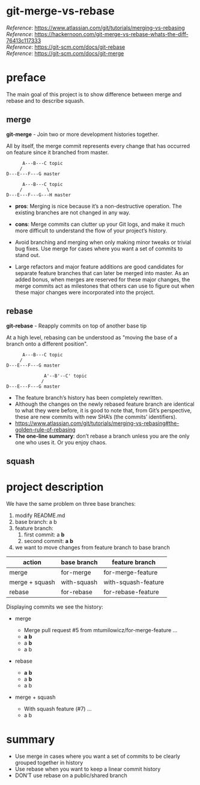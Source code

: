 # git-merge-vs-rebase
_Reference_: https://www.atlassian.com/git/tutorials/merging-vs-rebasing  
_Reference_: https://hackernoon.com/git-merge-vs-rebase-whats-the-diff-76413c117333  
_Reference_: https://git-scm.com/docs/git-rebase  
_Reference_: https://git-scm.com/docs/git-merge

# preface
The main goal of this project is to show difference between merge
and rebase and to describe squash.

## merge
**git-merge** - Join two or more development histories together.

All by itself, the merge commit represents every change that has 
occurred on feature since it branched from master.

	      A---B---C topic
	     /
    D---E---F---G master
    
	      A---B---C topic
	     /         \
    D---E---F---G---H master

* **pros**: Merging is nice because it’s a non-destructive operation. 
The existing branches are not changed in any way.
* **cons**: Merge commits can clutter up your Git logs, and make it much 
more difficult to understand the flow of your project’s history.


* Avoid branching and merging when only making minor tweaks or trivial 
bug fixes. Use merge for cases where you want a set of commits to 
stand out.
* Large refactors and major feature additions are good candidates 
for separate feature branches that can later be merged into master. 
As an added bonus, when merges are reserved for these major changes, 
the merge commits act as milestones that others can use to figure 
out when these major changes were incorporated into the project.

## rebase
**git-rebase** - Reapply commits on top of another base tip

At a high level, rebasing can be understood as "moving the base 
of a branch onto a different position".

          A---B---C topic
         /
    D---E---F---G master
    
                  A'--B'--C' topic
                 /
    D---E---F---G master

* The feature branch’s history has been completely rewritten.
* Although the changes on the newly rebased feature branch are 
  identical to what they were before, it is good to note that, 
  from Git’s perspective, these are new commits with new SHA’s 
  (the commits’ identifiers).
* https://www.atlassian.com/git/tutorials/merging-vs-rebasing#the-golden-rule-of-rebasing
* **The one-line summary**: don’t rebase a branch unless you are 
the only one who uses it. Or you enjoy chaos.

## squash

# project description
We have the same problem on three base branches:
1. modify README.md
1. base branch: a b
1. feature branch: 
    1. first commit: a **b**
    1. second commit: **a** **b**
1. we want to move changes from feature branch to base branch

|action   |base branch   |feature branch   |
|---|---|---|
|merge   |for-merge   |for-merge-feature   |
|merge + squash   |with-squash   |with-squash-feature   |
|rebase   |for-rebase   |for-rebase-feature   |

Displaying commits we see the history:

* merge
    * Merge pull request #5 from mtumilowicz/for-merge-feature  …
    * **a** **b**
    * a **b**
    * a b
    
* rebase
    * **a** **b**
    * a **b**
    * a b

* merge + squash
    * With squash feature (#7)  …
    * a b

# summary
* Use merge in cases where you want a set of commits to be clearly 
grouped together in history
* Use rebase when you want to keep a linear commit history
* DON’T use rebase on a public/shared branch